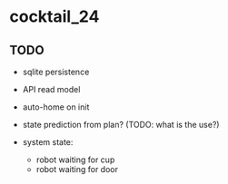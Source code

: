 # cocktail_24

## TODO

- sqlite persistence
- API read model
- auto-home on init
- state prediction from plan? (TODO: what is the use?)

- system state:
  - robot waiting for cup
  - robot waiting for door
